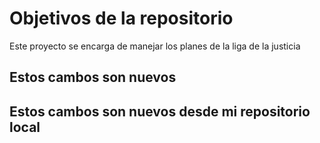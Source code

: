 # Objetivos de la repositorio

Este proyecto se encarga de manejar los planes de la liga de la justicia


## Estos cambos son nuevos
## Estos cambos son nuevos desde mi repositorio local
